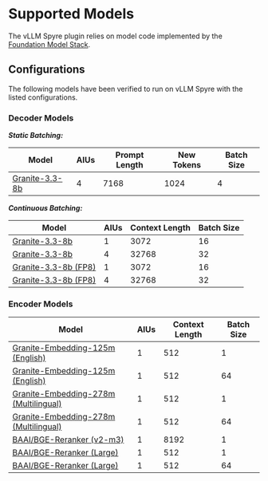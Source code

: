 # Supported Models

The vLLM Spyre plugin relies on model code implemented by the [Foundation Model Stack](https://github.com/foundation-model-stack/foundation-model-stack/tree/main/fms/models).

## Configurations

The following models have been verified to run on vLLM Spyre with the listed
configurations.

### Decoder Models

**_Static Batching:_**

| Model                | AIUs | Prompt Length | New Tokens | Batch Size |
|----------------------|------|---------------|------------|------------|
| [Granite-3.3-8b][]   | 4    | 7168          | 1024       | 4          |

**_Continuous Batching:_**

| Model                     | AIUs | Context Length | Batch Size |
|---------------------------|------|----------------|------------|
| [Granite-3.3-8b][]        | 1    | 3072           | 16         |
| [Granite-3.3-8b][]        | 4    | 32768          | 32         |
| [Granite-3.3-8b (FP8)][]  | 1    | 3072           | 16         |
| [Granite-3.3-8b (FP8)][]  | 4    | 32768          | 32         |

### Encoder Models

| Model                                     | AIUs | Context Length | Batch Size |
|-------------------------------------------|------|----------------|------------|
| [Granite-Embedding-125m (English)][]      | 1    | 512            | 1          |
| [Granite-Embedding-125m (English)][]      | 1    | 512            | 64         |
| [Granite-Embedding-278m (Multilingual)][] | 1    | 512            | 1          |
| [Granite-Embedding-278m (Multilingual)][] | 1    | 512            | 64         |
| [BAAI/BGE-Reranker (v2-m3)][]             | 1    | 8192           | 1          |
| [BAAI/BGE-Reranker (Large)][]             | 1    | 512            | 1          |
| [BAAI/BGE-Reranker (Large)][]             | 1    | 512            | 64         |

[Granite-3.3-8b]: https://huggingface.co/ibm-granite/granite-3.3-8b-instruct
[Granite-3.3-8b (FP8)]: https://huggingface.co/ibm-granite/granite-3.3-8b-instruct
[Granite-Embedding-125m (English)]: https://huggingface.co/ibm-granite/granite-embedding-125m-english
[Granite-Embedding-278m (Multilingual)]: https://huggingface.co/ibm-granite/granite-embedding-278m-multilingual
[BAAI/BGE-Reranker (v2-m3)]: https://huggingface.co/BAAI/bge-reranker-v2-m3
[BAAI/BGE-Reranker (Large)]: https://huggingface.co/BAAI/bge-reranker-large
